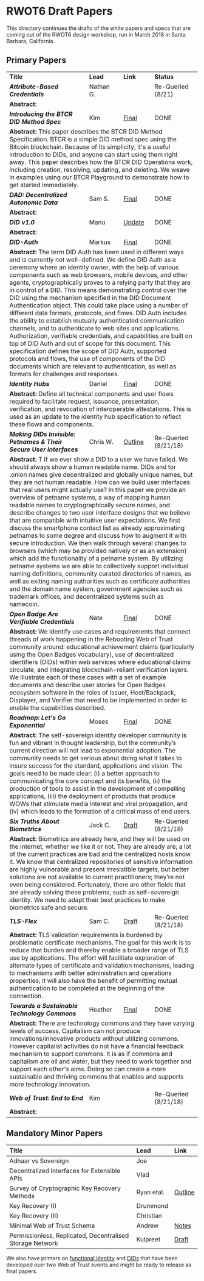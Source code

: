 # RWOT6 Draft Papers

This directory continues the drafts of the white papers and specs that are coming out of the RWOT6 design workshop, run in March 2018 in Santa Barbara, California.

## Primary Papers 

<table>
  <tr>
    <td><b>Title</b></td>
    <td><b>Lead</b></td>
    <td><b>Link</b></td>
    <td><b>Status</b></td>    
  </tr>
  <tr>
    <td><b><i>Attribute-Based Credentials</i></b></td>
    <td>Nathan G.</td>
    <td></td>
    <td>Re-Queried (8/21)</td>
  </tr>
  <tr>
    <td colspan=4>
      <b>Abstract:</b> 
    </td>
  </tr>
   <tr>
     <td><b><i>Introducing the BTCR DID Method Spec</i></b></td>
    <td>Kim</td>
    <td><a href="https://github.com/WebOfTrustInfo/rebooting-the-web-of-trust-spring2018/blob/master/final-documents/btcr-resolver.pdf">Final</a></td>
     <td>DONE</td>
  </tr>
  <tr>
    <td colspan=4>
      <b>Abstract:</b> This paper describes the BTCR DID Method Specification. BTCR is a simple DID method spec using the Bitcoin blockchain. Because of its simplicity, it's a useful introduction to DIDs, and anyone can start using them right away. This paper describes how the BTCR DID Operations work, including creation, resolving, updating, and deleting. We weave in examples using our BTCR Playground to demonstrate how to get started immediately.
    </td>
  </tr>
  <tr>
    <td><b><i>DAD: Decentralized Autonomic Data</i></b></td>
    <td>Sam S.</td>
    <td><a href="https://github.com/WebOfTrustInfo/rebooting-the-web-of-trust-spring2018/blob/master/final-documents/DecentralizedAutonomicData.pdf">Final</a></td>
    <td>DONE</td>
  </tr>
  <tr>
    <td colspan=4>
      <b>Abstract:</b> 
    </td>
  </tr>
  <tr>
    <td><b><i>DID v1.0</i></b></td>
    <td>Manu</td>
    <td><a href="https://github.com/WebOfTrustInfo/rebooting-the-web-of-trust-spring2018/blob/master/final-documents/did-spec-1.0.pdf">Update</a></td>
     <td>DONE</td>    
  </tr>
  <tr>
    <td colspan=4>
      <b>Abstract:</b> 
    </td>
  </tr>
  <tr>
    <td><b><i>DID-Auth</i></b></td>
    <td>Markus</td>
    <td><a href="https://github.com/WebOfTrustInfo/rebooting-the-web-of-trust-spring2018/blob/master/final-documents/did-auth.pdf">Final</a></td>
    <td>DONE</td>
  </tr>
  <tr>
    <td colspan=4>
      <b>Abstract:</b> The term DID Auth has been used in different ways and is currently not well-defined. We define DID Auth as a ceremony where an identity owner, with the help of various components such as web browsers, mobile devices, and other agents, cryptographically proves to a relying party that they are in control of a DID. This means demonstrating control over the DID using the mechanism specified in the DID Document Authentication object. This could take place using a number of different data formats, protocols, and flows. DID Auth includes the ability to establish mutually authenticated communication channels, and to authenticate to web sites and applications. Authorization, verifiable credentials, and capabilities are built on top of DID Auth and out of scope for this document. This specification defines the scope of DID Auth, supported protocols and flows, the use of components of the DID documents which are relevant to authentication, as well as formats for challenges and responses.
    </td>
  </tr>
   <tr>
     <td><b><i>Identity Hubs</i></b></td>
    <td>Daniel</td>
    <td><a href="https://github.com/WebOfTrustInfo/rebooting-the-web-of-trust-spring2018/blob/master/final-documents/identity-hub-attestations.pdf">Final</a></td>
     <td>DONE</td>
  </tr>
  <tr>
    <td colspan=4>
      <b>Abstract:</b> Define all technical components and user flows required to facilitate request, issuance, presentation, verification, and revocation of interoperable attestations. This is used as an update to the identity hub specification to reflect these flows and components.
    </td>
  </tr>
  <tr>
    <td><b><i>Making DIDs Invisible: Petnames & Their Secure User Interfaces</i></b></td>
    <td>Chris W.</td>
     <td><a href="making-dids-invisible-with-petnames.md">Outline</a></td>
         <td>Re-Queried (8/21/18)</td>
  </tr>
  <tr>
    <td colspan=4>
      <b>Abstract:</b> T If we ever show a DID to a user we have failed. We should always show a human readable name. DIDs and tor .onion names give decentralized and globally unique names, but they are not human readable. How can we build user interfaces that real users might actually use? In this paper we provide an overview of petname systems, a way of mapping human readable names to cryptographically secure names, and describe changes to two user interface designs that we believe that are compatible with intuitive user expectations. We first discuss the smartphone contact list as already approximating petnames to some degree and discuss how to augment it with secure introduction. We then walk through several changes to browsers (which may be provided natively or as an extension) which add the functionality of a petname system. By utilizing petname systems we are able to collectively support individual naming definitions, community curated directories of names, as well as exiting naming authorities such as certificate authorities and the domain name system, government agencies such as trademark offices, and decentralized systems such as namecoin.
    </td>
  </tr>
   <tr>
     <td><b><i>Open Badge Are Verifiable Credentials</i></b></td>
    <td>Nate</td>
    <td><a href="https://github.com/WebOfTrustInfo/rebooting-the-web-of-trust-spring2018/blob/master/final-documents/open-badges-are-verifiable-credentials.pdf">Final</a></td>
          <td>DONE</td>
  </tr>
  <tr>
    <td colspan=4>
      <b>Abstract:</b> We identify use cases and requirements that connect threads of work happening in the Rebooting Web of Trust community around: educational achievement claims (particularly using the Open Badges vocabulary), use of decentralized identifiers (DIDs) within web services where educational claims circulate, and integrating blockchain-reliant verification layers. We illustrate each of these cases with a set of example documents and describe user stories for Open Badges ecosystem software in the roles of Issuer, Host/Backpack, Displayer, and Verifier that need to be implemented in order to enable the capabilities described.
    </td>
  </tr>
   <tr>
     <td><b><i>Roadmap: Let's Go Exponential</i></b></td>
    <td>Moses</td>
    <td><a href="https://github.com/WebOfTrustInfo/rebooting-the-web-of-trust-spring2018/blob/master/final-documents/a-roadmap-for-ssi.pdf">Final</a></td>
          <td>DONE</td>
  </tr>
  <tr>
    <td colspan=4>
      <b>Abstract:</b> The self-sovereign identity developer community is fun and vibrant in thought leadership, but the community’s current direction will not lead to exponential adoption. The community needs to get serious about doing what it takes to insure success for the standard, applications and vision. The goals need to be made clear: (i) a better approach to communicating the core concept and its benefits, (ii) the production of tools to assist in the development of compelling applications, (iii) the deployment of products that produce WOWs that stimulate media interest and viral propagation, and (iv) which leads to the formation of a critical mass of end users.
    </td>
  </tr>
     <tr>
       <td><b><i>Six Truths About Biometrics</i></b></td>
    <td>Jack C.</td>
    <td><a href="Biometrics.md">Draft</a></td>
                 <td>Re-Queried (8/21/18)</td>
  </tr>
  <tr>
    <td colspan=4>
      <b>Abstract:</b> Biometrics are already here, and they will be used on the internet, whether we like it or not. They are already are; a lot of the current practices are bad and the centralized hosts know it. We know that centralized repositories of sensitive information are highly vulnerable and present irresistible targets, but better solutions are not available to current practitioners; they’re not even being considered. Fortunately, there are other fields that are already solving these problems, such as self-sovereign identity. We need to adapt their best practices to make biometrics safe and secure.
    </td>
  </tr>
  <tr>
    <td><b><i>TLS-Flex</i></b></td>
    <td>Sam C.</td>
    <td><a href="TLS-Flex.md">Draft</a></td>
              <td>Re-Queried (8/21/18)</td>
  </tr>
  <tr>
    <td colspan=4>
      <b>Abstract:</b> TLS validation requirements is burdened by problematic certificate mechanisms. The goal for this work is to reduce that burden and thereby enable a broader range of TLS use by applications. The effort will facilitate exploration of alternate types of certificate and validation mechanisms, leading to mechanisms with better administration and operations properties; it will also have the benefit of permitting mutual authentication to be completed at the beginning of the connection.
    </td>
  </tr>
  <tr>
    <td><b><i>Towards a Sustainable Technology Commons</i></b></td>
    <td>Heather</td>
    <td><a href="https://github.com/WebOfTrustInfo/rebooting-the-web-of-trust-spring2018/blob/master/final-documents/sustainable-commons.pdf">Final</a></td>
              <td>DONE</td>
  </tr>
  <tr>
    <td colspan=4>
      <b>Abstract:</b> There are technology commons and they have varying levels of success. Capitalism can not produce innovations/innovative products without utilizing commons. However capitalist activities do not have a financial feedback mechanism to support commons. It is as if commons and capitalism are oil and water, but they need to work together and support each other's aims. Doing so can create a more sustainable and thriving commons that enables and supports more technology innovation.
    </td>
  </tr>
  <tr>
    <td><b><i>Web of Trust: End to End</i></b></td>
    <td>Kim</td>
    <td></td>
              <td>Re-Queried (8/21/18)</td>
  </tr>
  <tr>
    <td colspan=4>
      <b>Abstract:</b> 
    </td>
  </tr>
</table>

## Mandatory Minor Papers

| Title | Lead | Link |
|:--|:--|:--|
| Adhaar vs Sovereign | Joe | |
| Decentralized Interfaces for Extensible APIs | Vlad | |
| Survey of Cryptographic Key Recovery Methods | Ryan etal. | [Outline](key_recovery_methods.md) |
| Key Recovery (I) | Drummond | |
| Key Recovery (II) | Christian | |
| Minimal Web of Trust Schema | Andrew | [Notes](topics-and-advance-readingsWeb%20Of%20Trust%20Schema%20RWOT%206.md) |
| Permissionless, Replicated, Decentralised Storage Network | Kulpreet | [Draft](permissionless-replicated-decentralised-storage-network.md) |

We also have primers on [functional identity](https://github.com/WebOfTrustInfo/rebooting-the-web-of-trust-spring2018/blob/master/topics-and-advance-readings/functional-identity-primer.md) and [DIDs](https://github.com/WebOfTrustInfo/rebooting-the-web-of-trust-spring2018/blob/master/topics-and-advance-readings/did-primer.md) that have been developed over two Web of Trust events and might be ready to release as final papers.
